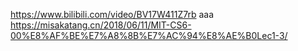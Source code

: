 https://www.bilibili.com/video/BV17W411Z7rb
aaa
https://misakatang.cn/2018/06/11/MIT-CS6-00%E8%AF%BE%E7%A8%8B%E7%AC%94%E8%AE%B0Lec1-3/
